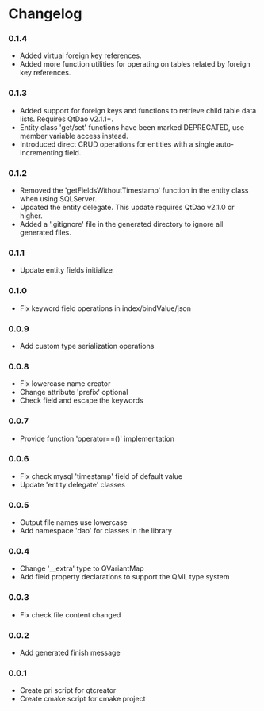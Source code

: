 # Changelog

### 0.1.4
- Added virtual foreign key references.
- Added more function utilities for operating on tables related by foreign key references.

### 0.1.3
- Added support for foreign keys and functions to retrieve child table data lists. Requires QtDao v2.1.1+.
- Entity class 'get/set' functions have been marked DEPRECATED, use member variable access instead.
- Introduced direct CRUD operations for entities with a single auto-incrementing field.

### 0.1.2
- Removed the 'getFieldsWithoutTimestamp' function in the entity class when using SQLServer.
- Updated the entity delegate. This update requires QtDao v2.1.0 or higher.
- Added a '.gitignore' file in the generated directory to ignore all generated files.

### 0.1.1
- Update entity fields initialize

### 0.1.0
- Fix keyword field operations in index/bindValue/json

### 0.0.9
- Add custom type serialization operations

### 0.0.8
- Fix lowercase name creator
- Change attribute 'prefix' optional
- Check field and escape the keywords

### 0.0.7
- Provide function 'operator==()' implementation

### 0.0.6
- Fix check mysql 'timestamp' field of default value
- Update 'entity delegate' classes

### 0.0.5
- Output file names use lowercase
- Add namespace 'dao' for classes in the library

### 0.0.4
- Change '__extra' type to QVariantMap
- Add field property declarations to support the QML type system

### 0.0.3
- Fix check file content changed

### 0.0.2
- Add generated finish message

### 0.0.1
- Create pri script for qtcreator
- Create cmake script for cmake project